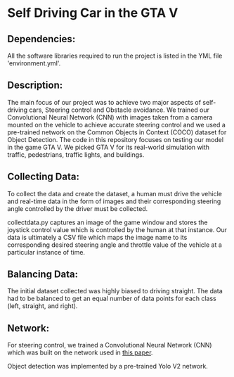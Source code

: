 # Self Driving Car in the GTA V

## Dependencies:

All the software libraries required to run the project is listed in the YML file 'environment.yml'.

## Description:

The main focus of our project was to achieve two major aspects of self-driving cars, Steering control and Obstacle avoidance. We trained our Convolutional Neural Network (CNN) with images taken from a camera mounted on the vehicle to achieve accurate steering control and we used a pre-trained network on the Common Objects in Context (COCO) dataset for Object Detection. The code in this repository focuses on testing our model in the game GTA V. We picked GTA V for its real-world simulation with traffic, pedestrians, traffic lights, and buildings.

## Collecting Data:

To collect the data and create the dataset, a human must drive the vehicle and real-time data in the form of images and their corresponding steering angle controlled by the driver must be collected.

collectdata.py captures an image of the game window and stores the joystick control value which is controlled by the human at that instance. Our data is ultimately a CSV file which maps the image name to its corresponding desired steering angle and throttle value of the vehicle at a particular instance of time.

## Balancing Data:

The initial dataset collected was highly biased to driving straight. The data had to be balanced to get an equal number of data points for each class (left, straight, and right).

## Network:

For steering control, we trained a Convolutional Neural Network (CNN) which was built on the network used in [this paper](https://arxiv.org/abs/1604.07316).

Object detection was implemented by a pre-trained Yolo V2 network.

